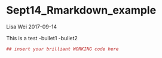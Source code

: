 Sept14\_Rmarkdown\_example
================
Lisa Wei
2017-09-14

This is a test -bullet1 -bullet2

``` r
## insert your brilliant WORKING code here
```
